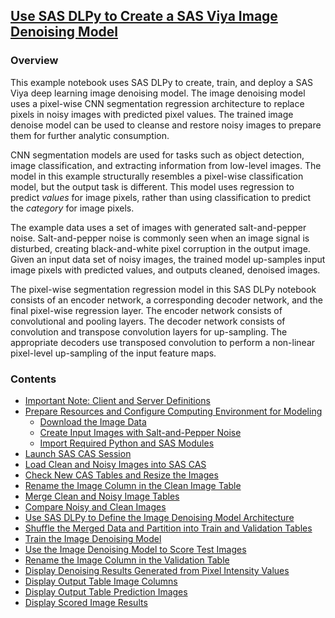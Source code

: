 ## [Use SAS DLPy to Create a SAS Viya Image Denoising Model](https://github.com/sassoftware/python-dlpy/tree/master/examples/image_denoising/Image_Denoising_Model.ipynb) 

### Overview
This example notebook uses SAS DLPy to create, train, and deploy a SAS Viya deep learning image denoising model. The image denoising model uses a pixel-wise CNN segmentation regression architecture to replace pixels in noisy images with predicted pixel values. The trained image denoise model can be used to cleanse and restore noisy images to prepare them for further analytic consumption.

CNN segmentation models are used for tasks such as object detection, image classification, and extracting information from low-level images. The model in this example structurally resembles a pixel-wise classification model, but the output task is different. This model uses regression to predict <i>values</i> for image pixels, rather than using classification to predict the <i>category</i> for image pixels.

The example data uses a set of images with generated salt-and-pepper noise. Salt-and-pepper noise is commonly seen when an image signal is disturbed, creating black-and-white pixel corruption in the output image.  Given an input data set of noisy images, the trained model up-samples input image pixels with predicted values, and outputs cleaned, denoised images. 

The pixel-wise segmentation regression model in this SAS DLPy notebook consists of an encoder network, a corresponding decoder network, and the final pixel-wise regression layer. The encoder network consists of convolutional and pooling layers. The decoder network consists of convolution and transpose convolution layers for up-sampling. The appropriate decoders use transposed convolution to perform a non-linear pixel-level up-sampling of the input feature maps.

### Contents

- [Important Note: Client and Server Definitions](https://github.com/sassoftware/python-dlpy/tree/master/examples/image_denoising/Image_Denoising_Model.ipynb#ClientServer)
- [Prepare Resources and Configure Computing Environment for Modeling](https://github.com/sassoftware/python-dlpy/tree/master/examples/image_denoising/Image_Denoising_Model.ipynb#getReady)
    - [Download the Image Data](https://github.com/sassoftware/python-dlpy/tree/master/examples/image_denoising/Image_Denoising_Model.ipynb#downloadData)
    - [Create Input Images with Salt-and-Pepper Noise](https://github.com/sassoftware/python-dlpy/tree/master/examples/image_denoising/Image_Denoising_Model.ipynb#AddSaltPepper)
    - [Import Required Python and SAS Modules](https://github.com/sassoftware/python-dlpy/tree/master/examples/image_denoising/Image_Denoising_Model.ipynb#importUtils)
- [Launch SAS CAS Session](https://github.com/sassoftware/python-dlpy/tree/master/examples/image_denoising/Image_Denoising_Model.ipynb#LaunchCAS)
- [Load Clean and Noisy Images into SAS CAS](https://github.com/sassoftware/python-dlpy/tree/master/examples/image_denoising/Image_Denoising_Model.ipynb#LoadTablesCAS)
- [Check New CAS Tables and Resize the Images](https://github.com/sassoftware/python-dlpy/tree/master/examples/image_denoising/Image_Denoising_Model.ipynb#ValidateResize)
- [Rename the Image Column in the Clean Image Table](https://github.com/sassoftware/python-dlpy/tree/master/examples/image_denoising/Image_Denoising_Model.ipynb#RenameColumns)
- [Merge Clean and Noisy Image Tables](https://github.com/sassoftware/python-dlpy/tree/master/examples/image_denoising/Image_Denoising_Model.ipynb#MergeTables)
- [Compare Noisy and Clean Images](https://github.com/sassoftware/python-dlpy/tree/master/examples/image_denoising/Image_Denoising_Model.ipynb#CompareImages)
- [Use SAS DLPy to Define the Image Denoising Model Architecture](https://github.com/sassoftware/python-dlpy/tree/master/examples/image_denoising/Image_Denoising_Model.ipynb#DefineDenoising)
- [Shuffle the Merged Data and Partition into Train and Validation Tables](https://github.com/sassoftware/python-dlpy/tree/master/examples/image_denoising/Image_Denoising_Model.ipynb#ShufflePartition)
- [Train the Image Denoising Model](https://github.com/sassoftware/python-dlpy/tree/master/examples/image_denoising/Image_Denoising_Model.ipynb#TrainModel)
- [Use the Image Denoising Model to Score Test Images](https://github.com/sassoftware/python-dlpy/tree/master/examples/image_denoising/Image_Denoising_Model.ipynb#ModelPredict)
- [Rename the Image Column in the Validation Table](https://github.com/sassoftware/python-dlpy/tree/master/examples/image_denoising/Image_Denoising_Model.ipynb#RenameValid)
- [Display Denoising Results Generated from Pixel Intensity Values](https://github.com/sassoftware/python-dlpy/tree/master/examples/image_denoising/Image_Denoising_Model.ipynb#PixelIntensity)
- [Display Output Table Image Columns](https://github.com/sassoftware/python-dlpy/tree/master/examples/image_denoising/Image_Denoising_Model.ipynb#DisplayOutputCols)
- [Display Output Table Prediction Images](https://github.com/sassoftware/python-dlpy/tree/master/examples/image_denoising/Image_Denoising_Model.ipynb#DisplayOutputs)
- [Display Scored Image Results](https://github.com/sassoftware/python-dlpy/tree/master/examples/image_denoising/Image_Denoising_Model.ipynb#DisplayFinal) 

